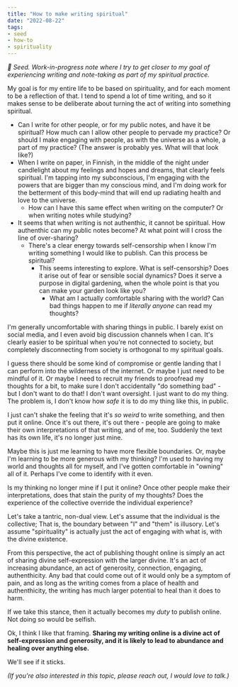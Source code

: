```yaml
---
title: "How to make writing spiritual"
date: "2022-08-22"
tags:
- seed
- how-to
- spirituality
---
```

*🌱 Seed. Work-in-progress note where I try to get closer to my goal of experiencing writing and note-taking as part of my spiritual practice.*

My goal is for my entire life to be based on spirituality, and for each moment to be a reflection of that. I tend to spend a lot of time writing, and so it makes sense to be deliberate about turning the act of writing into something spiritual.

- Can I write for other people, or for my public notes, and have it be spiritual? How much can I allow other people to pervade my practice? Or should I make engaging with people, as with the universe as a whole, a part of my practice? (The answer is probably yes. What will that look like?)
- When I write on paper, in Finnish, in the middle of the night under candlelight about my feelings and hopes and dreams, that clearly feels spiritual. I'm tapping into my subconscious, I'm engaging with the powers that are bigger than my conscious mind, and I'm doing work for the betterment of this body-mind that will end up radiating health and love to the universe.
	- How can I have this same effect when writing on the computer? Or when writing notes while studying?
- It seems that when writing is not authenthic, it cannot be spiritual. How authenthic can my public notes become? At what point will I cross the line of over-sharing?
	- There's a clear energy towards self-censorship when I know I'm writing something I would like to publish. Can this process be spiritual?
		- This seems interesting to explore. What is self-censorship? Does it arise out of fear or sensible social dynamics? Does it serve a purpose in digital gardening, when the whole point is that you can make your garden look like you?
			- What am I actually comfortable sharing with the world? Can bad things happen to me if *literally anyone* can read my thoughts?

I'm generally uncomfortable with sharing things in public. I barely exist on social media, and I even avoid big discussion channels when I can. It's clearly easier to be spiritual when you're not connected to society, but completely disconnecting from society is orthogonal to my spiritual goals.

I guess there should be some kind of compromise or gentle landing that I can perform into the wilderness of the internet. Or maybe I just need to be mindful of it. Or maybe I need to recruit my friends to proofread my thoughts for a bit, to make sure I don't accidentally "do something bad" - but I don't want to do that! I don't want oversight. I just want to do my thing. The problem is, I don't know how *safe* it is to do my thing like this, in public.

I just can't shake the feeling that it's *so weird* to write something, and then put it online. Once it's out there, it's out there - people are going to make their own interpretations of that writing, and of me, too. Suddenly the text has its own life, it's no longer just mine.

Maybe this is just me learning to have more flexible boundaries. Or, maybe I'm learning to be more generous with my thinking? I'm used to having my world and thoughts all for myself, and I've gotten comfortable in "owning" all of it. Perhaps I've come to identify with it even.

Is my thinking no longer mine if I put it online? Once other people make their interpretations, does that stain the purity of my thoughts? Does the experience of the collective override the individual experience?

Let's take a tantric, non-dual view. Let's assume that the individual is the collective; That is, the boundary between "I" and "them" is illusory. Let's assume "spirituality" is actually just the act of engaging with what is, with the divine existence.

From this perspective, the act of publishing thought online is simply an act of sharing divine self-expression with the larger divine. It's an act of increasing abundance, an act of generosity, connection, engaging, authenthicity. Any bad that could come out of it would only be a symptom of pain, and as long as the writing comes from a place of health and authenthicity, the writing has much larger potential to heal than it does to harm.

If we take this stance, then it actually becomes my *duty* to publish online. Not doing so would be selfish.

Ok, I think I like that framing. **Sharing my writing online is a divine act of self-expression and generosity, and it is likely to lead to abundance and healing over anything else.**

We'll see if it sticks.

*(If you're also interested in this topic, please reach out, I would love to talk.)*